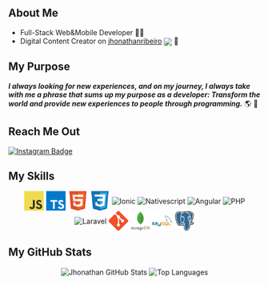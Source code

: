 ## About Me

* Full-Stack Web&Mobile Developer :technologist:
* Digital Content Creator on [jhonathanribeiro](https://jhonathanribeiro.netlify.app) <img src="LogoBackground.svg" width="30" align="center" /> :purple_heart:

## My Purpose

***I always looking for new experiences, and on my journey, I always take with me a phrase that sums up my purpose as a developer: Transform the world and provide new experiences to people through programming.*** :earth_americas: :blue_heart:

## Reach Me Out

[![Instagram Badge](https://img.shields.io/badge/-Instagram-B353A5?style=flat-square&labelColor=B353A5&logo=instagram&logoColor=white&link=https://www.instagram.com/jhonathan.rb)](https://www.instagram.com/jhonathan.rb)


## My Skills

<p align="center">
  <img src="https://raw.githubusercontent.com/devicons/devicon/master/icons/javascript/javascript-original.svg" alt="Javascript" title="Javascript" align="center" width="40" />
  <img src="https://raw.githubusercontent.com/devicons/devicon/master/icons/typescript/typescript-original.svg" alt="Typescript" title="Typescript" align="center" width="40" />
  <img src="https://raw.githubusercontent.com/devicons/devicon/master/icons/html5/html5-original.svg" alt="HTML" title="HTML" align="center" width="40" />
  <img src="https://raw.githubusercontent.com/devicons/devicon/master/icons/css3/css3-original.svg" alt="CSS" title="CSS" align="center" width="40" />
  <img src="https://user-images.githubusercontent.com/37172038/113800303-15ccd500-972d-11eb-8396-7aeee39aef94.png" alt="Ionic" title="Ionic" align="center" width="40" />
  <img src="https://user-images.githubusercontent.com/37172038/113800414-490f6400-972d-11eb-9877-63b92fca9ed2.png" alt="Nativescript" title="Nativescript" align="center" width="40"/>
  <img src="https://user-images.githubusercontent.com/37172038/113800355-2c732c00-972d-11eb-809c-c7714ea9e5e9.png" alt="Angular" title="Angular" align="center" width="40" />
  <img src="https://user-images.githubusercontent.com/37172038/113800493-6a705000-972d-11eb-9a57-1107dbdd5e0b.png" alt="PHP" title="PHP" align="center" width="40" />
  <img src="https://user-images.githubusercontent.com/37172038/113800526-7eb44d00-972d-11eb-84d0-fac8fd4cf9bd.png" alt="Laravel" title="Laravel" align="center" width="40" />
  <img src="https://raw.githubusercontent.com/devicons/devicon/master/icons/git/git-original.svg" alt="Git" title="Git" align="center" width="40" />
  <img src="https://raw.githubusercontent.com/devicons/devicon/master/icons/mongodb/mongodb-original-wordmark.svg" alt="MongoDB" title="MongoDB" align="center" width="40" />
  <img src="https://raw.githubusercontent.com/devicons/devicon/master/icons/mysql/mysql-original-wordmark.svg" alt="MySQL" title="MySQL" align="center" width="40" />
  <img src="https://raw.githubusercontent.com/devicons/devicon/master/icons/postgresql/postgresql-original.svg" alt="PostgreSQL" title="PostgreSQL" align="center" width="40" />
</p>

## My GitHub Stats

<p align="center">
  <img align="center" src="https://github-readme-stats.vercel.app/api?username=JhonathanRibeiro&hide=stars&show_icons=true&theme=tokyonight&count_private=true&include_all_commits=true&hide_border=true&disable_animations=false&custom_title=Jhonathan GitHub Stats" alt="Jhonathan GitHub Stats" title="Jhonathan GitHub Stats" />
  <img align="center" src="https://github-readme-stats.vercel.app/api/top-langs/?username=JhonathanRibeiro&theme=tokyonight&hide_border=true&layout=compact" alt="Top Languages" title="Top Languages" />
</p>

<!--
**fellipe-araujo/fellipe-araujo** is a ✨ _special_ ✨ repository because its `README.md` (this file) appears on your GitHub profile.

Here are some ideas to get you started:

- 🔭 I’m currently working on ...
- 🌱 I’m currently learning ...
- 👯 I’m looking to collaborate on ...
- 🤔 I’m looking for help with ...
- 💬 Ask me about ...
- 📫 How to reach me: ...
- 😄 Pronouns: ...
- ⚡ Fun fact: ...
-->
